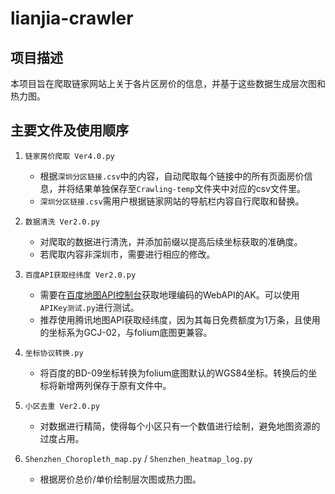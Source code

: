 # lianjia-crawler

## 项目描述
本项目旨在爬取链家网站上关于各片区房价的信息，并基于这些数据生成层次图和热力图。

## 主要文件及使用顺序

1. `链家房价爬取 Ver4.0.py`
   - 根据`深圳分区链接.csv`中的内容，自动爬取每个链接中的所有页面房价信息，并将结果单独保存至`Crawling-temp`文件夹中对应的csv文件里。
   - `深圳分区链接.csv`需用户根据链家网站的导航栏内容自行爬取和替换。

2. `数据清洗 Ver2.0.py`
   - 对爬取的数据进行清洗，并添加前缀以提高后续坐标获取的准确度。
   - 若爬取内容非深圳市，需要进行相应的修改。

3. `百度API获取经纬度 Ver2.0.py`
   - 需要在[百度地图API控制台](https://lbsyun.baidu.com/apiconsole/key#/home)获取地理编码的WebAPI的AK。可以使用`APIKey测试.py`进行测试。
   - 推荐使用腾讯地图API获取经纬度，因为其每日免费额度为1万条，且使用的坐标系为GCJ-02，与folium底图更兼容。

4. `坐标协议转换.py`
   - 将百度的BD-09坐标转换为folium底图默认的WGS84坐标。转换后的坐标将新增两列保存于原有文件中。

5. `小区去重 Ver2.0.py`
   - 对数据进行精简，使得每个小区只有一个数值进行绘制，避免地图资源的过度占用。

6. `Shenzhen_Choropleth_map.py` / `Shenzhen_heatmap_log.py`
   - 根据房价总价/单价绘制层次图或热力图。

